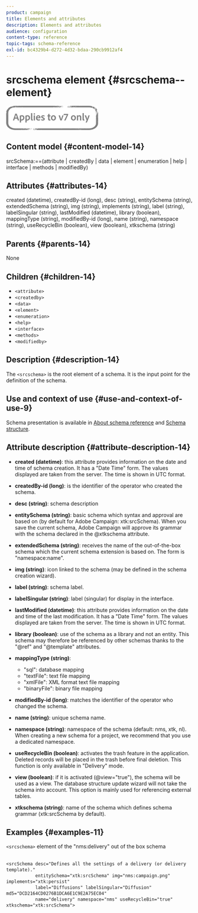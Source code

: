 ```yaml
---
product: campaign
title: Elements and attributes
description: Elements and attributes
audience: configuration
content-type: reference
topic-tags: schema-reference
exl-id: bc4329b4-d272-4d32-bdaa-290cb9912af4
---
```

# srcschema element {#srcschema--element}

![](../../../assets/v7-only.svg)

## Content model {#content-model-14}

srcSchema:==(attribute | createdBy | data | element | enumeration | help | interface | methods | modifiedBy)

## Attributes {#attributes-14}

created (datetime), createdBy-id (long), desc (string), entitySchema (string), extendedSchema (string), img (string), implements (string), label (string), labelSingular (string), lastModified (datetime), library (boolean), mappingType (string), modifiedBy-id (long), name (string), namespace (string), useRecycleBin (boolean), view (boolean), xtkschema (string)

## Parents {#parents-14}

None

## Children {#children-14}

* `<attribute>`
* `<createdby>`
* `<data>`
* `<element>`
* `<enumeration>`
* `<help>`
* `<interface>`
* `<methods>`
* `<modifiedby>`

## Description {#description-14}

The `<srcschema>` is the root element of a schema. It is the input point for the definition of the schema.

## Use and context of use {#use-and-context-of-use-9}

Schema presentation is available in [About schema reference](../../../configuration/using/about-schema-reference.md) and [Schema structure](../../../configuration/using/schema-structure.md).

## Attribute description {#attribute-description-14}

* **created (datetime)**: this attribute provides information on the date and time of schema creation. It has a "Date Time" form. The values displayed are taken from the server. The time is shown in UTC format. 
* **createdBy-id (long)**: is the identifier of the operator who created the schema. 
* **desc (string)**: schema description
* **entitySchema (string)**: basic schema which syntax and approval are based on (by default for Adobe Campaign: xtk:srcSchema). When you save the current schema, Adobe Campaign will approve its grammar with the schema declared in the @xtkschema attribute.
* **extendedSchema (string)**: receives the name of the out-of-the-box schema which the current schema extension is based on. The form is "namespace:name". 
* **img (string)**: icon linked to the schema (may be defined in the schema creation wizard). 
* **label (string)**: schema label.
* **labelSingular (string)**: label (singular) for display in the interface. 
* **lastModified (datetime)**: this attribute provides information on the date and time of the last modification. It has a "Date Time" form. The values displayed are taken from the server. The time is shown in UTC format. 
* **library (boolean)**: use of the schema as a library and not an entity. This schema may therefore be referenced by other schemas thanks to the "@ref" and "@template" attributes.
* **mappingType (string)**:

    * "sql": database mapping
    * "textFile": text file mapping
    * "xmlFile": XML format text file mapping
    * "binaryFile": binary file mapping

* **modifiedBy-id (long)**: matches the identifier of the operator who changed the schema. 
* **name (string)**: unique schema name.
* **namespace (string)**: namespace of the schema (default: nms, xtk, nl). When creating a new schema for a project, we recommend that you use a dedicated namespace.
* **useRecycleBin (boolean)**: activates the trash feature in the application. Deleted records will be placed in the trash before final deletion. This function is only available in "Delivery" mode.
* **view (boolean)**: if it is activated (@view="true"), the schema will be used as a view. The database structure update wizard will not take the schema into account. This option is mainly used for referencing external tables.
* **xtkschema (string)**: name of the schema which defines schema grammar (xtk:srcSchema by default).

## Examples {#examples-11}

`<srcschema>` element of the "nms:delivery" out of the box schema

```

<srcSchema desc="Defines all the settings of a delivery (or delivery template)."  
           entitySchema="xtk:srcSchema" img="nms:campaign.png" implements="xtk:persist" 
           label="Diffusions" labelSingular="Diffusion" md5="DCD2164CD0276B1DCA6E1C9E2A75EC04"
           name="delivery" namespace="nms" useRecycleBin="true" xtkschema="xtk:srcSchema">
```
